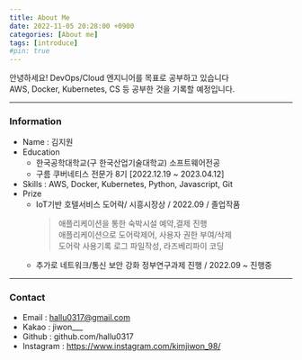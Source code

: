 ```yaml
---
title: About Me
date: 2022-11-05 20:28:00 +0900
categories: [About me]
tags: [introduce]
#pin: true
---
```


안녕하세요! DevOps/Cloud 엔지니어를 목표로 공부하고 있습니다  
AWS, Docker, Kubernetes, CS 등 공부한 것을 기록할 예정입니다.

---

### Information

- Name : 김지원
- Education
  - 한국공학대학교(구 한국산업기술대학교) 소프트웨어전공
  - 구름 쿠버네티스 전문가 8기 [2022.12.19 ~ 2023.04.12]
- Skills : AWS, Docker, Kubernetes, Python, Javascript, Git
- Prize
  - IoT기반 호텔서비스 도어락/ 시흥시장상 / 2022.09 / 졸업작품
    > 애플리케이션을 통한 숙박시설 예약,결제 진행  
    > 애플리케이션으로 도어락제어, 사용자 권한 부여/삭제  
    > 도어락 사용기록 로그 파일작성, 라즈베리파이 코딩
  - 추가로 네트워크/통신 보안 강화 정부연구과제 진행 / 2022.09 ~ 진행중

---

### Contact

- Email : hallu0317@gmail.com
- Kakao : jiwon\_\_\_
- Github : github.com/hallu0317
- Instagram : https://www.instagram.com/kimjiwon_98/

